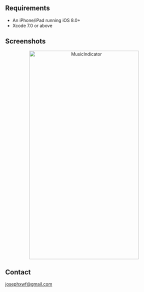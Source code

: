 

## Requirements

* An iPhone/iPad running iOS 8.0+
* Xcode 7.0 or above

## Screenshots

<p align="center">
<img src="" width="350" height="667" alt="MusicIndicator"/>
</p>



## Contact
josephxwf@gmail.com

